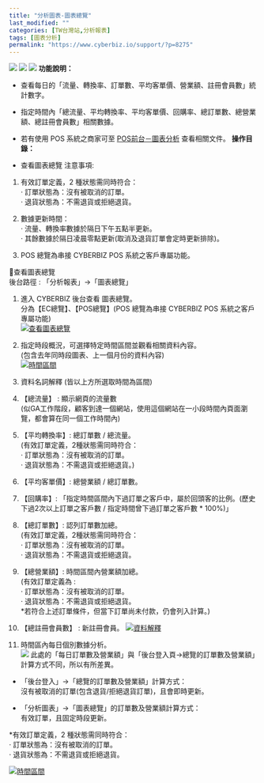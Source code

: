 ```yaml
---
title: "分析圖表-圖表總覽"
last_modified: ""
categories: [TW台灣站,分析報表]
tags: [圖表分析]
permalink: "https://www.cyberbiz.io/support/?p=8275"
---
```


![](https://www.cyberbiz.io/support/wp-content/uploads/適用站別.png)
[![](https://www.cyberbiz.io/support/wp-content/uploads/台灣站.png)](https://www.cyberbiz.io/support/?page_id=2490)
[![](https://www.cyberbiz.io/support/wp-content/uploads/北美站.png)](https://www.cyberbiz.io/support/?page_id=9206)
**功能說明：**  

* 查看每日的「流量、轉換率、訂單數、平均客單價、營業額、註冊會員數」統計數字。
* 指定時間內「總流量、平均轉換率、平均客單價、回購率、總訂單數、總營業額、總註冊會員數」相關數據。
* 若有使用 POS 系統之商家可至 [POS前台－圖表分析](https://www.cyberbiz.io/support/?p=25087) 查看相關文件。
**操作目錄：**

* 查看圖表總覽
注意事項:  

1. 有效訂單定義，2 種狀態需同時符合：   
· 訂單狀態為：沒有被取消的訂單。  
· 退貨狀態為：不需退貨或拒絕退貨。

2. 數據更新時間：  
· 流量、轉換率數據於隔日下午五點半更新。  
· 其餘數據於隔日凌晨零點更新(取消及退貨訂單會定時更新排除)。

3. POS 總覽為串接 CYBERBIZ POS 系統之客戶專屬功能。

📌查看圖表總覽  
後台路徑 : 「分析報表」→「圖表總覽」  


1. 進入 CYBERBIZ 後台查看 圖表總覽。  
分為【EC總覽】、【POS總覽】(POS 總覽為串接 CYBERBIZ POS 系統之客戶專屬功能)  
[![查看圖表總覽](https://www.cyberbiz.io/support/wp-content/uploads/分析報表-圖表總覽01.png)](https://www.cyberbiz.io/support/wp-content/uploads/分析報表-圖表總覽01.png)



2. 指定時段概況，可選擇特定時間區間並觀看相關資料內容。  
(包含去年同時段圖表、上一個月份的資料內容)  
[![時間區間](https://www.cyberbiz.io/support/wp-content/uploads/分析報表-圖表總覽02.png)](https://www.cyberbiz.io/support/wp-content/uploads/分析報表-圖表總覽02.png)



3. 資料名詞解釋 (皆以上方所選取時間為區間)  

1. 【總流量】 : 顯示網頁的流量數  
(似GA工作階段，顧客到達一個網站，使用這個網站在一小段時間內頁面瀏覽，都會算在同一個工作時間內)

2. 【平均轉換率】: 總訂單數 / 總流量。  
(有效訂單定義，2種狀態需同時符合：  
· 訂單狀態為：沒有被取消的訂單。  
· 退貨狀態為：不需退貨或拒絕退貨。)

3. 【平均客單價】: 總營業額 / 總訂單數。
4. 【回購率】: 「指定時間區間內下過訂單之客戶中，屬於回頭客的比例。(歷史下過2次以上訂單之客戶數 / 指定時間曾下過訂單之客戶數 * 100%)」 
5. 【總訂單數】: 認列訂單數加總。  
(有效訂單定義，2種狀態需同時符合：  
· 訂單狀態為：沒有被取消的訂單。  
· 退貨狀態為：不需退貨或拒絕退貨。

6. 【總營業額】: 時間區間內營業額加總。  
(有效訂單定義為 :  
· 訂單狀態為：沒有被取消的訂單。  
· 退貨狀態為：不需退貨或拒絕退貨。  
*若符合上述訂單條件，但當下訂單尚未付款，仍會列入計算。) 
7. 【總註冊會員數】 : 新註冊會員。
[![資料解釋](https://www.cyberbiz.io/support/wp-content/uploads/分析報表-圖表總覽03.png)](https://www.cyberbiz.io/support/wp-content/uploads/分析報表-圖表總覽03.png)



4. 時間區內每日個別數據分析。  
![](https://www.cyberbiz.io/support/wp-content/uploads/fountain-pen.png)
此處的「每日訂單數及營業額」與「後台登入頁→總覽的訂單數及營業額」計算方式不同，所以有所差異。

* 「後台登入」→「總覽的訂單數及營業額」計算方式：  
沒有被取消的訂單(包含退貨/拒絕退貨訂單)，且會即時更新。

* 「分析圖表」→「圖表總覽」的訂單數及營業額計算方式：  
有效訂單，且固定時段更新。  

*有效訂單定義，2 種狀態需同時符合：   
· 訂單狀態為：沒有被取消的訂單。  
· 退貨狀態為：不需退貨或拒絕退貨。


[![時間區間](https://www.cyberbiz.io/support/wp-content/uploads/分析報表-圖表總覽04.png)](https://www.cyberbiz.io/support/wp-content/uploads/分析報表-圖表總覽04.png)



